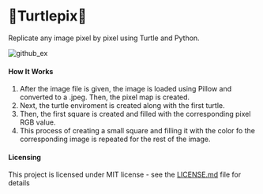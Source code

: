 # 🐢Turtlepix🐢

Replicate any image pixel by pixel using Turtle and Python.

![github_ex](/Users/Alex/Desktop/github_ex.png)

#### How It Works

1. After the image file is given, the image is loaded using Pillow and converted to a .jpeg. Then, the pixel map is created.
2. Next, the turtle enviroment is created along with the first turtle.
3. Then, the first square is created and filled with the corresponding pixel RGB value.
4. This process of creating a small square and filling it with the color fo the corresponding image is repeated for the rest of the image.



#### Licensing

This project is licensed under MIT license - see the [LICENSE.md](https://github.com/alexalbertt/turtlepix/blob/master/LICENSE) file for details